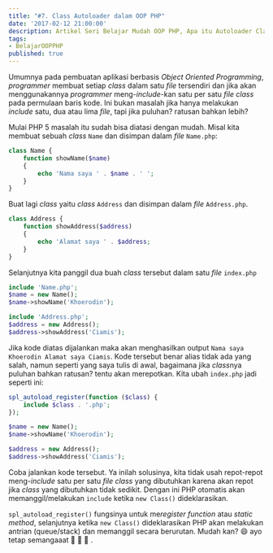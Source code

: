 ```yaml
---
title: "#7. Class Autoloader dalam OOP PHP"
date: '2017-02-12 21:00:00'
description: Artikel Seri Belajar Mudah OOP PHP, Apa itu Autoloader Class dalam OOP PHP ? Umumnya pada pembuatan aplikasi berbasis Object Oriented Programming,  programmer membuat setiap class dalam satu file tersendiri dan jika akan menggunakannya programmer meng-include-kan satu per satu file class pada permulaan baris kode. Ini bukan masalah jika hanya melakukan include satu, dua atau lima file, tapi jika puluhan? ratusan bahkan lebih?
tags:
- BelajarOOPPHP
published: true
---
```


Umumnya pada pembuatan aplikasi berbasis _Object Oriented Programming_,  _programmer_ membuat setiap _class_ dalam satu _file_ tersendiri dan jika akan menggunakannya _programmer_ meng-*include*-kan satu per satu _file class_ pada permulaan baris kode. Ini bukan masalah jika hanya melakukan _include_ satu, dua atau lima _file_, tapi jika puluhan? ratusan bahkan lebih?

Mulai PHP 5 masalah itu sudah bisa diatasi dengan mudah. Misal kita membuat sebuah _class_ `Name` dan disimpan dalam _file_ `Name.php`: 

```php
class Name {
    function showName($name)
    {
    	echo 'Nama saya ' . $name . ' ';
    }
}
```

Buat lagi _class_ yaitu _class_ `Address` dan disimpan dalam _file_ `Address.php`.

```php
class Address {
    function showAddress($address)
    {
    	echo 'Alamat saya ' . $address;
    }
}
```

Selanjutnya kita panggil dua buah _class_ tersebut dalam satu _file_ `index.php`

```php
include 'Name.php';
$name = new Name();
$name->showName('Khoerodin');

include 'Address.php';
$address = new Address();
$address->showAddress('Ciamis');
```

Jika kode diatas dijalankan maka akan menghasilkan output `Nama saya Khoerodin Alamat saya Ciamis`. Kode tersebut benar alias tidak ada yang salah, namun seperti yang saya tulis di awal, bagaimana jika *class*nya puluhan bahkan ratusan? tentu akan merepotkan. Kita ubah `index.php` jadi seperti ini:

```php
spl_autoload_register(function ($class) {
    include $class . '.php';
});

$name = new Name();
$name->showName('Khoerodin');

$address = new Address();
$address->showAddress('Ciamis');
```

Coba jalankan kode tersebut. Ya inilah solusinya, kita tidak usah repot-repot meng-*include* satu per satu _file class_ yang dibutuhkan karena akan repot jika _class_ yang dibutuhkan tidak sedikit. Dengan ini PHP otomatis akan memanggil/melakukan `include` ketika `new Class()` dideklarasikan.

`spl_autoload_register()` fungsinya untuk me*register function* atau *static method*,  selanjutnya ketika `new Class()` dideklarasikan PHP akan melakukan antrian (queue/stack) dan memanggil secara berurutan. Mudah kan? :smile: ayo tetap semangaaat :muscle: :muscle: :muscle: .